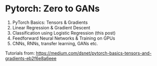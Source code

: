 # Pytorch: Zero to GANs

1. PyTorch Basics: Tensors & Gradients
2. Linear Regression & Gradient Descent
3. Classification using Logistic Regression (this post)
4. Feedforward Neural Networks & Training on GPUs
5. CNNs, RNNs, transfer learning, GANs etc.

Tutorials from: https://medium.com/dsnet/pytorch-basics-tensors-and-gradients-eb2f6e8a6eee